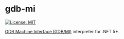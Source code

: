 # gdb-mi

[![License: MIT](https://img.shields.io/badge/License-MIT-yellow.svg)](LICENSE.md)

[GDB Machine Interface (GDB/MI)](https://sourceware.org/gdb/onlinedocs/gdb/GDB_002fMI.html#GDB_002fMI) interpreter for .NET 5+.

